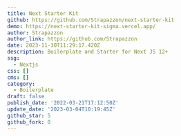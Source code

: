 ```yaml
---
title: Next Starter Kit
github: https://github.com/Strapazzon/next-starter-kit
demo: https://next-starter-kit-sigma.vercel.app/
author: Strapazzon
author_link: https://github.com/Strapazzon
date: 2023-11-30T11:29:17.420Z
description: Boilerplate and Starter for Next JS 12+
ssg:
  - Nextjs
css: []
cms: []
category:
  - Boilerplate
draft: false
publish_date: '2022-03-21T17:12:50Z'
update_date: '2023-03-04T10:19:45Z'
github_star: 5
github_fork: 0
---
```

